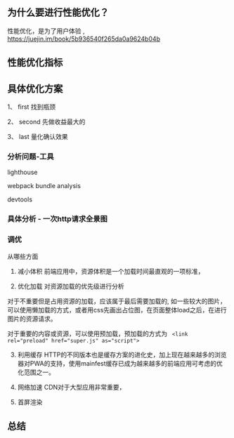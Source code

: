 
## 为什么要进行性能优化？
性能优化，是为了用户体验 , https://juejin.im/book/5b936540f265da0a9624b04b

## 性能优化指标

## 具体优化方案
1、 first 找到瓶颈

2、 second 先做收益最大的

3、 last 量化确认效果

### 分析问题-工具

lighthouse

webpack bundle analysis

devtools

### 具体分析 - 一次http请求全景图

### 调优
从哪些方面
1. 减小体积
前端应用中，资源体积是一个加载时间最直观的一项标准，

2. 优化加载
对资源加载的优先级进行分析

对于不重要但是占用资源的加载，应该属于最后需要加载的, 如一些较大的图片，可以使用懒加载的方式，或者用css先画出占位图，在页面整体load之后，在进行图片的资源请求。


对于重要的内容或资源，可以使用预加载，预加载的方式为 
``` <link rel="preload" href="super.js" as="script">```


3. 利用缓存
HTTP的不同版本也是缓存方案的进化史，加上现在越来越多的浏览器对PWA的支持，使用mainfest缓存已成为越来越多的前端应用可考虑的优化范围之一。


4. 网络加速
CDN对于大型应用非常重要，



5. 首屏渲染



## 总结

